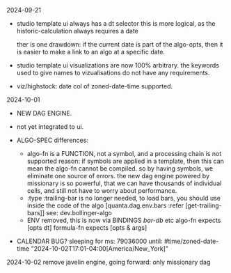 
2024-09-21

- studio template ui always has a dt selector
  this is more logical, as the historic-calculation always requires a date

  ther is one drawdown: if the current date is part of the algo-opts, 
  then it is easier to make a link to an algo at a specific date.

- studio template ui visualizations are now 100% arbitrary.
  the keywords used to give names to vizualisations do not have any requirements.

- viz/highstock: date col of zoned-date-time supported.

2024-10-01

- NEW DAG ENGINE.
- not yet integrated to ui.

- ALGO-SPEC differences:
  - algo-fn is a FUNCTION, not a symbol, and a processing chain is not supported
    reason: if symbols are applied in a template, then this can mean the algo-fn
            cannot be compiled. so by having symbols, we eliminate one source of
            errors. the new dag engine powered by missionary is so powerful, that
            we can have thousands of individual cells, and still not have to worry
            about performance. 
  - :type :trailing-bar is no longer needed, to load bars, you should use 
    inside the code of the algo [quanta.dag.env.bars :refer [get-trailing-bars]]
    see: dev.bollinger-algo
  - ENV removed, this is now via BINDINGS *bar-db* etc
    algo-fn expects [opts dt]
    formula-fn expects [opts & args]


- CALENDAR BUG?
  sleeping for ms:  79036000  until:  #time/zoned-date-time "2024-10-02T17:01-04:00[America/New_York]"

 2024-10-02 remove javelin engine, going forward: only missionary dag